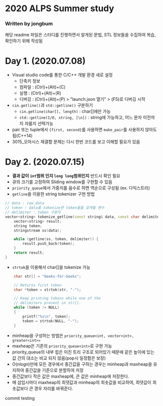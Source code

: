 # 2020 ALPS Summer study
### Written by jongbum
해당 readme 파일은 스터디를 진행하면서 알게된 문법, STL 정보들을 수집하여 복습, 확인하기 위해 작성됨
# Day 1. (2020.07.08)
- Visual studio code를 통한 C/C++ 개발 환경 새로 설정
    - 단축키 정보
    - 컴파일 : (Ctrl)+(Alt)+(C)
    - 실행 : (Ctrl)+(Alt)+(R)
    - 디버깅 : (Ctrl)+(Alt)+(P) > "launch.json 열기" > (F5)로 디버깅 시작
- `cin.getline()`과 `std::getline()` 구분하기
    - `cin.getline(char[], length)` : char[]에만 가능
    - `std::getline(I/O, string, [\n])` : string에 가능하고, 어느 문자 이전까지 자를지 선택가능
- pair 또는 tuple에서 `{first, second}`를 사용하면 `make_pair`를 사용하지 않아도 됨(C++14)
- 3015_오아시스 재결합 문제는 다시 한번 코드를 보고 이해할 필요가 있음
# Day 2. (2020.07.15)
- **결과 값이 `int`범위 인지 `long long`범위인지** 반드시 확인 필요
- 큐의 크기를 고정하여 Sliding window를 구현할 수 있음
- `priority_queue`에서 가중치를 음수로 하면 역순으로 구성됨 (ex. 다익스트라)
- `getline`을 이용한 string tokenizer 구현 방법
```cpp
// data : raw_data
// token : data를 tokenize한 token들을 갖게될 변수
// delimiter : token 구분자
vector<string> tokenize_getline(const string& data, const char delimiter = ' ') {
	vector<string> result;
	string token;
	stringstream ss(data);

	while (getline(ss, token, delimiter)) {
		result.push_back(token);
	}
	return result;
}
```
- `strtok`을 이용해서 char[]을 tokenize 가능
```cpp
	char str[] = "Geeks-for-Geeks"; 

    // Returns first token  
    char *token = strtok(str, "-"); 

    // Keep printing tokens while one of the 
    // delimiters present in str[]. 
    while (token != NULL) 
    { 
        printf("%s\n", token); 
        token = strtok(NULL, "-"); 
    } 
```
- minheap을 구성하는 방법은 `priority_queue<int, vector<int>, greater<int>>`
- maxheap은 기존의 `priority_queue<int>`로 구현 가능
- priority_queue의 내부 힙은 이진 트리 구조로 되어있기 때문에 같은 높이에 있는 값 간의 대소는 비교 되지 않음(pop시 일정함은 보장)
- O(nlogn)만에 모든 경우에서 중간값을 구하는 경우는 minheap과 maxheap을 유지하여 중간값을 기준으로 분할하여 저장
- 중간값보다 작은 값은 maxheap에, 큰 값은 minheap에 저장한다.
- 매 삽입시마다 maxheap의 최댓값과 minheap의 최솟값을 비교하여, 최댓값이 최솟값보다 큰 경우 자리를 바꿔준다.

commit testing